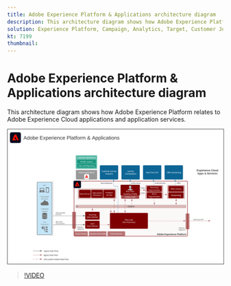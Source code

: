 ```yaml
---
title: Adobe Experience Platform & Applications architecture diagram
description: This architecture diagram shows how Adobe Experience Platform relates to other Adobe Experience cloud applications and application services.
solution: Experience Platform, Campaign, Analytics, Target, Customer Journey Analytics, Journey Orchestration, Offer Decisioning, Real-time Customer Data Platform
kt: 7199
thumbnail: 
---
```


# Adobe Experience Platform & Applications architecture diagram

This architecture diagram shows how Adobe Experience Platform relates to Adobe Experience Cloud applications and application services.

<img src="assets/aep+apps.svg" alt="Experience Platform & Applications" style="border:1px solid #4a4a4a"/>

>[!VIDEO](https://video.tv.adobe.com/v/32456/?quality=12&learn=on)